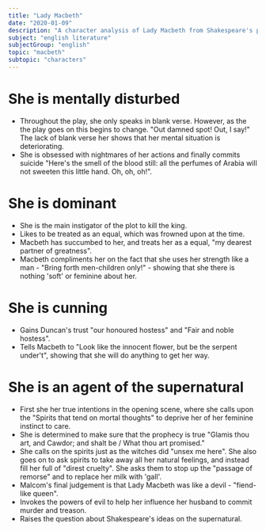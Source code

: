 ```yaml
---
title: "Lady Macbeth"
date: "2020-01-09"
description: "A character analysis of Lady Macbeth from Shakespeare's play, Macbeth."
subject: "english literature"
subjectGroup: "english"
topic: "macbeth"
subtopic: "characters"
---
```


# She is mentally disturbed

- Throughout the play, she only speaks in blank verse. However, as the the play goes on this begins to change. "Out damned spot! Out, I say!" The lack of blank verse her shows that her mental situation is deteriorating.
- She is obsessed with nightmares of her actions and finally commits suicide "Here's the smell of the blood still: all the
  perfumes of Arabia will not sweeten this little hand. Oh, oh, oh!".

# She is dominant

- She is the main instigator of the plot to kill the king.
- Likes to be treated as an equal, which was frowned upon at the time.
- Macbeth has succumbed to her, and treats her as a equal, "my dearest partner of greatness".
- Macbeth compliments her on the fact that she uses her strength like a man - "Bring forth men-children only!" - showing that she there is nothing 'soft' or feminine about her.

# She is cunning

- Gains Duncan's trust "our honoured hostess" and "Fair and noble hostess".
- Tells Macbeth to "Look like the innocent flower, but be the serpent under't", showing that she will do anything to get her way.

# She is an agent of the supernatural

- First she her true intentions in the opening scene, where she calls upon the "Spirits that tend on mortal thoughts" to deprive her of her feminine instinct to care.
- She is determined to make sure that the prophecy is true "Glamis thou art, and Cawdor; and shalt be / What thou art promised."
- She calls on the spirits just as the witches did "unsex me here". She also goes on to ask spirits to take away all her natural feelings, and instead fill her full of "direst cruelty". She asks them to stop up the "passage of remorse" and to replace her milk with 'gall'.
- Malcom's final judgement is that Lady Macbeth was like a devil - "fiend-like queen".
- Invokes the powers of evil to help her influence her husband to commit murder and treason.
- Raises the question about Shakespeare's ideas on the supernatural.

